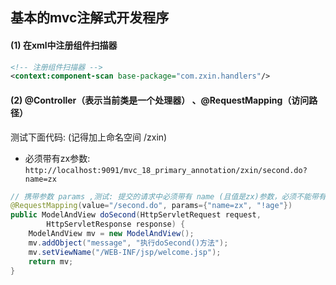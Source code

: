 

## 基本的mvc注解式开发程序



#### (1) 在xml中注册组件扫描器


```xml
<!-- 注册组件扫描器 -->
<context:component-scan base-package="com.zxin.handlers"/>
```


#### (2) @Controller（表示当前类是一个处理器） 、@RequestMapping（访问路径） 




测试下面代码:  (记得加上命名空间 /zxin)

* 必须带有zx参数: `http://localhost:9091/mvc_18_primary_annotation/zxin/second.do?name=zx`


```java
// 携带参数 params ,测试: 提交的请求中必须带有 name (且值是zx)参数，必须不能带有age参数
@RequestMapping(value="/second.do", params={"name=zx", "!age"})
public ModelAndView doSecond(HttpServletRequest request,
        HttpServletResponse response) {
    ModelAndView mv = new ModelAndView();
    mv.addObject("message", "执行doSecond()方法");
    mv.setViewName("/WEB-INF/jsp/welcome.jsp");
    return mv;
}
```
